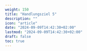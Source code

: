 ```yaml
---
weight: 150
title: "Handlungsziel 5"
description: ""
icon: "article"
date: "2024-09-09T14:42:30+02:00"
lastmod: "2024-09-09T14:42:30+02:00"
draft: false
toc: true
---
```


